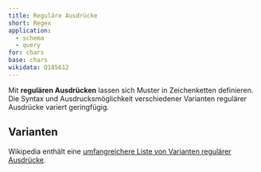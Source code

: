 ```yaml
---
title: Reguläre Ausdrücke
short: Regex
application:
  - schema
  - query
for: chars
base: chars
wikidata: Q185612 
---
```


Mit **regulären Ausdrücken** lassen sich Muster in Zeichenketten definieren.
Die Syntax und Ausdrucksmöglichkeit verschiedener Varianten regulärer Ausdrücke
variert geringfügig.

## Varianten

Wikipedia enthält eine [umfangreichere Liste von Varianten regulärer Ausdrücke](https://en.wikipedia.org/wiki/Comparison_of_regular_expression_engines).

<list-formats profiles="schema/regex"/>

<!--

## Metaschemas

Die Syntax-Varianten regulärer Ausdrücke lassen sich in der Regel nicht durch reguläre Ausdrücke beschreiben, sondern nur durch kontextfreie Grammatiken (z.B. BNF).

-->

<list-schemas format="regex"/>
